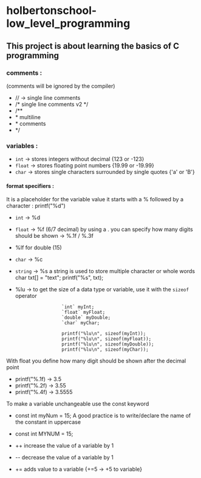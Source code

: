 # holbertonschool-low_level_programming

## This project is about learning the basics of C programming

### comments :
(comments will be ignored by the compiler)

- // -> single line comments
- /* single line comments v2 */
- /**
- \* multiline                           
- \* comments
- */  

### variables :
- `int` -> stores integers without decimal {123 or -123}
- `float` -> stores floating point numbers {19.99 or -19.99}
- `char` -> stores single characters surrounded by single quotes {'a' or 'B'}

#### format specifiers : 
It is a placeholder for the variable value it starts with a % followed by a character : printf("%d")

- `int` -> %d 	
- `float` -> %f (6/7 decimal) by using a . you can specify how many digits should be shown -> %.1f / %.3f 
- %lf for double (15) 	
- `char` -> %c
- `string` -> %s a string is used to store multiple character or whole words   
	char txt[] = "text";
	printf("%s", txt);
 - %lu -> to get the size of a data type or variable, use it with the `sizeof` operator    
			 
						`int` myInt;
						`float` myFloat;
						`double` myDouble;
						`char` myChar;

						printf("%lu\n", sizeof(myInt));
						printf("%lu\n", sizeof(myFloat));
						printf("%lu\n", sizeof(myDouble));
						printf("%lu\n", sizeof(myChar));


With float you define how many digit should be shown after the decimal point 
- printf("%.1f) -> 3.5
- printf("%.2f) -> 3.55
- printf("%.4f) -> 3.5555

To make a variable unchangeable use the const keyword
- const int myNum = 15;
A good practice is to write/declare the name of the constant in uppercase
- const int MYNUM = 15;

- ++ increase the value of a variable by 1
- -- decrease the value of a variable by 1
- += adds value to a variable {+=5 -> +5 to variable}
 
